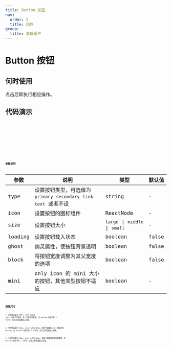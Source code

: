 ```yaml
---
title: Button 按钮
nav:
  order: 2
  title: 组件
group:
  title: 基础组件
---
```


# Button 按钮

## 何时使用

点击后即执行相应操作。

## 代码演示

<code src='./demos/primary.tsx' title='主要按钮' desc='突出显示页面上最强烈的动作，应该只在每个屏幕上出现一次(不包括应用程序头或模态对话框)。并不是每个屏幕都需要主按钮。' />

<code src='./demos/secondary.tsx' title='次要按钮' desc='用于与主按钮配对，以明确有两个选项；或者用于多个无主次之分的操作时。' />

<code src='./demos/text.tsx' title='文本按钮' desc='适用于列表内添加多个内容时，如「事件分析」中「添加事件」、「fliter」中「添加过滤条件」等' />

<code src='./demos/link.tsx' title='链接按钮' desc='适用于列表内添加多个内容时。' />

<code src='./demos/icon.tsx' title='图标按钮' desc='暂无' />

<code src='./demos/other.tsx' title='扩展按钮' />

## 参数说明

| 参数    | 说明                                                                  | 类型                           | 默认值 |
| ------- | --------------------------------------------------------------------- | ------------------------------ | ------ |
| type    | 设置按钮类型，可选值为 `primary` `secondary` `link` `text` 或者不设 | string                         | -      |
| icon    | 设置按钮的图标组件                                                    | ReactNode                      | -      |
| size    | 设置按钮大小                                                          | `large` \| `middle` \| `small` | -      |
| loading | 设置按钮载入状态                                                      | boolean                        | false  |
| ghost   | 幽灵属性，使按钮背景透明                                              | boolean                        | false  |
| block   | 将按钮宽度调整为其父宽度的选项                                        | boolean                        | false  |
| mini    | only icon 的 mini 大小的按钮，其他类型按钮不适应                      | boolean                        | -      |

## 按钮尺寸

1、大按钮高度为 40px，icon 大小为 16px，常用于页面内。如：页面内的新建。当 button 内容只有 2 个字时，文字之间需要加上间隔。

2、中按钮高度为 36px，icon 大小为 14px，常用于容器内。如：弹窗内的 button。当 button 内容只有 2 个字时，文字之间需要加上间隔。

3、小按钮高度为 30px，icon 大小为 14px，常用于容器内部中的容器里。当 button 内容只有 2 个字时，文字之间需要加上间隔。
